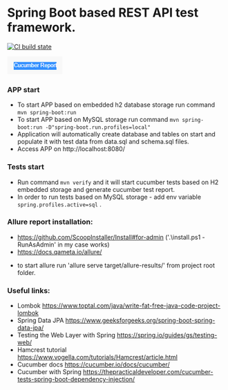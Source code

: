# Spring Boot based REST API test framework.

[![CI build state](https://github.com/IvanAksionau/springBootRestAPI/actions/workflows/ci_settings.yml/badge.svg)](https://github.com/IvanAksionau/springBootRestAPI/actions/workflows/ci_settings.yml)

[![img_4.png](img_4.png)](https://ivanaksionau.github.io/springBootRestAPI/overview-features.html)

### APP start
- To start APP based on embedded h2 database storage run command ```mvn spring-boot:run```
- To start APP based on MySQL storage run command ```mvn spring-boot:run -D"spring-boot.run.profiles=local"```
- Application will automatically create database and tables on start and populate it with test data from data.sql and schema.sql files.
- Access APP on http://localhost:8080/


### Tests start
* Run command ```mvn verify``` and it will start cucumber tests based on H2 embedded storage and generate cucumber test report.
* In order to run tests based on MySQL storage - add env variable ```spring.profiles.active=sql``` .

### Allure report installation:
* https://github.com/ScoopInstaller/Install#for-admin ('.\install.ps1 -RunAsAdmin' in my case works)
* https://docs.qameta.io/allure/
- to start allure run 'allure serve target/allure-results/' from project root folder.


### Useful links:
- Lombok https://www.toptal.com/java/write-fat-free-java-code-project-lombok
- Spring Data JPA https://www.geeksforgeeks.org/spring-boot-spring-data-jpa/
- Testing the Web Layer with Spring https://spring.io/guides/gs/testing-web/
- Hamcrest tutorial https://www.vogella.com/tutorials/Hamcrest/article.html
- Cucumber docs https://cucumber.io/docs/cucumber/
- Cucumber with Spring https://thepracticaldeveloper.com/cucumber-tests-spring-boot-dependency-injection/